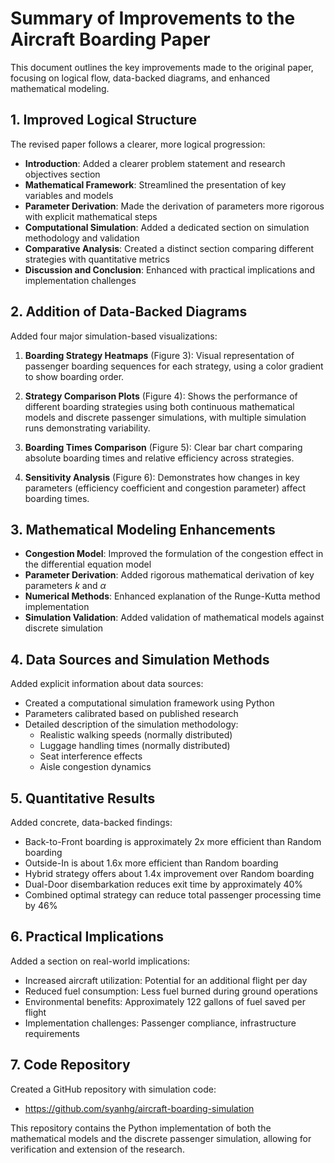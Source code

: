 # Summary of Improvements to the Aircraft Boarding Paper

This document outlines the key improvements made to the original paper, focusing on logical flow, data-backed diagrams, and enhanced mathematical modeling.

## 1. Improved Logical Structure

The revised paper follows a clearer, more logical progression:

- **Introduction**: Added a clearer problem statement and research objectives section
- **Mathematical Framework**: Streamlined the presentation of key variables and models
- **Parameter Derivation**: Made the derivation of parameters more rigorous with explicit mathematical steps
- **Computational Simulation**: Added a dedicated section on simulation methodology and validation
- **Comparative Analysis**: Created a distinct section comparing different strategies with quantitative metrics
- **Discussion and Conclusion**: Enhanced with practical implications and implementation challenges

## 2. Addition of Data-Backed Diagrams

Added four major simulation-based visualizations:

1. **Boarding Strategy Heatmaps** (Figure 3): Visual representation of passenger boarding sequences for each strategy, using a color gradient to show boarding order.

2. **Strategy Comparison Plots** (Figure 4): Shows the performance of different boarding strategies using both continuous mathematical models and discrete passenger simulations, with multiple simulation runs demonstrating variability.

3. **Boarding Times Comparison** (Figure 5): Clear bar chart comparing absolute boarding times and relative efficiency across strategies.

4. **Sensitivity Analysis** (Figure 6): Demonstrates how changes in key parameters (efficiency coefficient and congestion parameter) affect boarding times.

## 3. Mathematical Modeling Enhancements

- **Congestion Model**: Improved the formulation of the congestion effect in the differential equation model
- **Parameter Derivation**: Added rigorous mathematical derivation of key parameters $k$ and $\alpha$
- **Numerical Methods**: Enhanced explanation of the Runge-Kutta method implementation
- **Simulation Validation**: Added validation of mathematical models against discrete simulation

## 4. Data Sources and Simulation Methods

Added explicit information about data sources:

- Created a computational simulation framework using Python
- Parameters calibrated based on published research
- Detailed description of the simulation methodology:
  - Realistic walking speeds (normally distributed)
  - Luggage handling times (normally distributed)
  - Seat interference effects
  - Aisle congestion dynamics

## 5. Quantitative Results

Added concrete, data-backed findings:

- Back-to-Front boarding is approximately 2x more efficient than Random boarding
- Outside-In is about 1.6x more efficient than Random boarding
- Hybrid strategy offers about 1.4x improvement over Random boarding
- Dual-Door disembarkation reduces exit time by approximately 40%
- Combined optimal strategy can reduce total passenger processing time by 46%

## 6. Practical Implications

Added a section on real-world implications:

- Increased aircraft utilization: Potential for an additional flight per day
- Reduced fuel consumption: Less fuel burned during ground operations
- Environmental benefits: Approximately 122 gallons of fuel saved per flight
- Implementation challenges: Passenger compliance, infrastructure requirements

## 7. Code Repository

Created a GitHub repository with simulation code:
- https://github.com/syanhg/aircraft-boarding-simulation

This repository contains the Python implementation of both the mathematical models and the discrete passenger simulation, allowing for verification and extension of the research.
